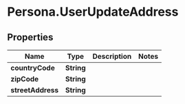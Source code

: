 # Persona.UserUpdateAddress

## Properties
Name | Type | Description | Notes
------------ | ------------- | ------------- | -------------
**countryCode** | **String** |  | 
**zipCode** | **String** |  | 
**streetAddress** | **String** |  | 


